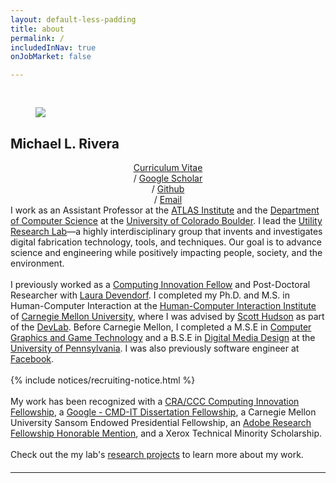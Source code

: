 ```yaml
---
layout: default-less-padding
title: about
permalink: /
includedInNav: true
onJobMarket: false

---
```

<!-- {% include big-name-header.html %} -->

<div class="post" style="margin-top: 44px;">
  <article class="post-content">
    <div id="portrait-img-container" class="col one right">
        <div  class="col three right" style="padding: 0px 40px 0px 40px;">
            <img class="portrait-img three right round-corners" src="{{site.assetsDir | append: '/img/self/me_440x440.jpg'}}">
        </div>
        <div class="name-header">
            <h2>Michael L. Rivera</h2>
        </div>
      <!-- <hr class="col whole hr-partial-sep"/> -->
      <div class="contact-text-items col three" style="text-align:center;" >
        <a href="{{site.url_for_cv}}" target="_blank" title="Curriculum Vitae">Curriculum Vitae</a>
        <br class="hidden-break-wrap"/>
        <span class="hidden-unless-small-screen"> / </span>
        <a href="{{site.google_scholar_url}}" title="Google Scholar" target="_blank">Google Scholar</a>
        <br class="hidden-break-wrap"/>
        <span class="hidden-unless-small-screen"> / </span>
        <a href="https://github.com/{{site.github_username}}" target="_blank" title="Github">Github</a>
        <br class="hidden-break-wrap"/>
        <span class="hidden-unless-small-screen"> / </span>
        <a href="mailto:{{site.email}}" title="Email">Email</a>
        <br/>
      </div>
    </div>
    <div class="float-left">
        I work as an Assistant Professor at the <a href="{{ site.cuAtlasUrl }}" target="_blank">ATLAS Institute</a> and the <a href="https://www.colorado.edu/cs/" target="_blank">Department of Computer Science</a> at the <a href="{{ site.cuBoulderWebsiteUrl }}" target="_blank">University of Colorado Boulder</a>. I lead the <a class="bold" href="https://utilityresearchlab.org" target="_blank">Utility Research Lab</a>—a highly interdisciplinary group that invents and investigates digital fabrication technology, tools, and techniques. Our goal is to advance science and engineering while positively impacting people, society, and the environment.
        <br/>
        <br/>
       I previously worked as a <a href="{{ site.ciFellows2021Url }}" target="_blank">Computing Innovation Fellow</a> and Post-Doctoral Researcher with <a href="{{ site.unstableDesignUrl }}" target="_blank">Laura Devendorf</a>. I completed my Ph.D. and M.S. in Human-Computer Interaction at the <a href="{{ site.cmuHCIIDeptWebsiteUrl }}" target="_blank">Human-Computer Interaction Institute</a> of <a href="{{ site.cmuWebsiteUrl }}" target="_blank">Carnegie Mellon University</a>, where I was advised by <a href="{{ site.scottHudsonUrl }}" target="_blank">Scott Hudson</a> as part of the <a href="{{site.devlabWebsiteUrl }}" target="_blank">DevLab</a>. Before Carnegie Mellon, I completed a M.S.E in <a href="http://cg.cis.upenn.edu/cggt.html" target="_blank">Computer Graphics and Game Technology</a> and a B.S.E in <a href="http://cg.cis.upenn.edu/dmd.html" target="_blank">Digital Media Design</a> at the <a href="https://www.upenn.edu/" target="_blank">University of Pennsylvania</a>. I was also previously software engineer at <a href="https://about.fb.com/" target="_blank">Facebook</a>.
			<br/>
			<br/>
        {% include notices/recruiting-notice.html %}
        <div class="col">
          	<br/>
					 My work has been recognized with a <a href="https://cccblog.org/2021/07/22/announcing-the-2021-computing-innovation-fellows/#:~:text=CRA%20and%20CCC%20are%20extremely,CIFellowships%20at%2048%20different%20universities" target="_blank">CRA/CCC Computing Innovation Fellowship</a>, a <a href="https://blog.google/outreach-initiatives/education/new-awards-support-future-leaders-computing-research/" target="_blank">Google - CMD-IT Dissertation Fellowship</a>, a Carnegie Mellon University Sansom Endowed Presidential Fellowship, an <a href="https://research.adobe.com/fellowship/previous-fellowship-award-winners/" target="_blank">Adobe Research Fellowship Honorable Mention</a>, and a Xerox Technical Minority Scholarship.
        <br/>
        <br/>
					Check out the my lab's <a href="https://utilityresearchlab.org/" title="Research" target="_blank">research projects</a> to learn more about my work.
					<span style="clear:both;"/>
        </div>
    </div>

  </article>
</div>
<div class="col">
    <hr class="hr-partial-sep" style="margin-top:20px; margin-bottom:20px;" />
</div>

<!-- {% include research/research-section.html %} -->
